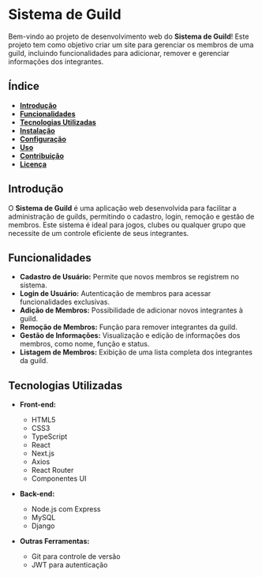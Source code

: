 # **Sistema de Guild**

Bem-vindo ao projeto de desenvolvimento web do **Sistema de Guild**! Este projeto tem como objetivo criar um site para gerenciar os membros de uma guild, incluindo funcionalidades para adicionar, remover e gerenciar informações dos integrantes.

## **Índice**

- [**Introdução**](#introdução)
- [**Funcionalidades**](#funcionalidades)
- [**Tecnologias Utilizadas**](#tecnologias-utilizadas)
- [**Instalação**](#instalação)
- [**Configuração**](#configuração)
- [**Uso**](#uso)
- [**Contribuição**](#contribuição)
- [**Licença**](#licença)

## **Introdução**

O **Sistema de Guild** é uma aplicação web desenvolvida para facilitar a administração de guilds, permitindo o cadastro, login, remoção e gestão de membros. Este sistema é ideal para jogos, clubes ou qualquer grupo que necessite de um controle eficiente de seus integrantes.

## **Funcionalidades**

- **Cadastro de Usuário:** Permite que novos membros se registrem no sistema.
- **Login de Usuário:** Autenticação de membros para acessar funcionalidades exclusivas.
- **Adição de Membros:** Possibilidade de adicionar novos integrantes à guild.
- **Remoção de Membros:** Função para remover integrantes da guild.
- **Gestão de Informações:** Visualização e edição de informações dos membros, como nome, função e status.
- **Listagem de Membros:** Exibição de uma lista completa dos integrantes da guild.

## **Tecnologias Utilizadas**

- **Front-end:**
  - HTML5
  - CSS3
  - TypeScript
  - React
  - Next.js
  - Axios
  - React Router
  - Componentes UI

- **Back-end:**
  - Node.js com Express
  - MySQL
  - Django

- **Outras Ferramentas:**
  - Git para controle de versão
  - JWT para autenticação

